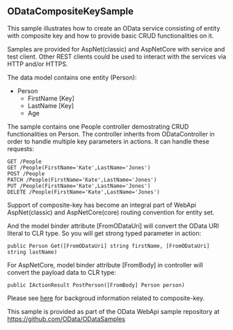 ODataCompositeKeySample
------------------

This sample illustrates how to create an OData service consisting of entity with 
composite key and how to provide basic CRUD functionalities on it.

Samples are provided for AspNet(classic) and AspNetCore with service and test client. Other REST clients
could be used to interact with the services via HTTP and/or HTTPS.

The data model contains one entity (Person):

* Person
	- FirstName [Key]
	- LastName [Key]
	- Age

The sample contains one People controller demostrating CRUD functionalities on Person.
The controller inherits from ODataController in order to handle multiple key parameters in actions. 
It can handle these requests:

	GET /People
	GET /People(FirstName='Kate',LastName='Jones')
	POST /People
	PATCH /People(FirstName='Kate',LastName='Jones')
	PUT /People(FirstName='Kate',LastName='Jones')
	DELETE /People(FirstName='Kate',LastName='Jones')

Support of composite-key has become an integral part of WebApi AspNet(classic) and AspNetCore(core) 
routing convention for entity set.

And the model binder attribute [FromODataUri] will convert the OData URI literal to CLR type.
So you will get strong typed parameter in action:

```
public Person Get([FromODataUri] string firstName, [FromODataUri] string lastName)
```

For AspNetCore, model binder attribute [FromBody] in controller will convert the payload data to CLR type:
```
public IActionResult PostPerson([FromBody] Person person)
```

Please see [here](http://blogs.msdn.com/b/hongyes/archive/2013/02/06/asp-net-web-api-odata-support-composite-key.aspx) for backgroud information related to composite-key.


This sample is provided as part of the OData WebApi sample repository at
https://github.com/OData/ODataSamples
